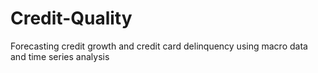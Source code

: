 # Credit-Quality
Forecasting credit growth and credit card delinquency using macro data and time series analysis
